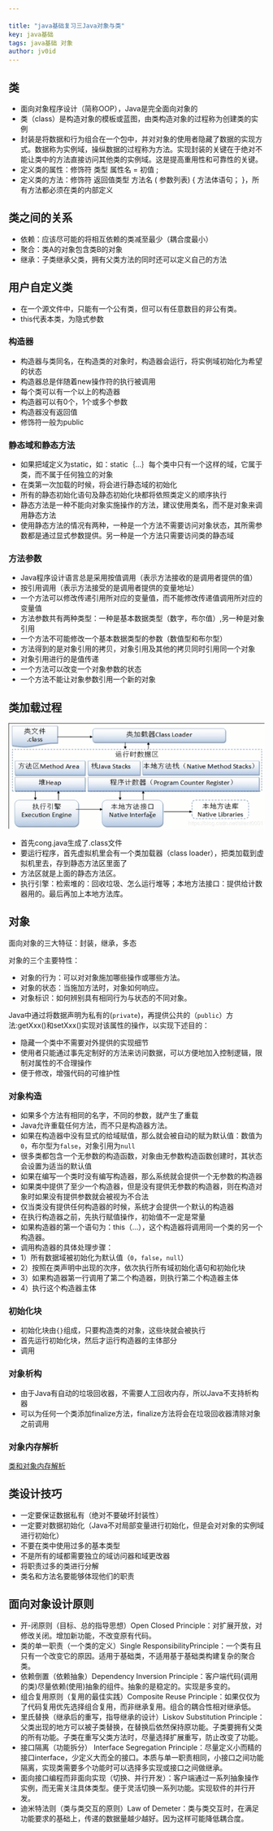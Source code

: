 ```yaml
---

title: "java基础复习三Java对象与类"
key: java基础
tags: java基础 对象
author: jv0id
---
```




## 类

- 面向对象程序设计（简称OOP），Java是完全面向对象的
- 类（class）是构造对象的模板或蓝图，由类构造对象的过程称为创建类的实例
- 封装是将数据和行为组合在一个包中，并对对象的使用者隐藏了数据的实现方式。数据称为实例域，操纵数据的过程称为方法。实现封装的关键在于绝对不能让类中的方法直接访问其他类的实例域。这是提高重用性和可靠性的关键。
- 定义类的属性：修饰符 类型 属性名 = 初值 ;
- 定义类的方法：修饰符 返回值类型 方法名 ( 参数列表) { 方法体语句； }，所有方法都必须在类的内部定义

## 类之间的关系

- 依赖：应该尽可能的将相互依赖的类减至最少（耦合度最小）
- 聚合：类A的对象包含类B的对象
- 继承：子类继承父类，拥有父类方法的同时还可以定义自己的方法

## 用户自定义类

- 在一个源文件中，只能有一个公有类，但可以有任意数目的非公有类。
- this代表本类，为隐式参数

### 构造器

- 构造器与类同名，在构造类的对象时，构造器会运行，将实例域初始化为希望的状态
- 构造器总是伴随着new操作符的执行被调用
- 每个类可以有一个以上的构造器
- 构造器可以有0个，1个或多个参数
- 构造器没有返回值
- 修饰符一般为public

### 静态域和静态方法

- 如果把域定义为static，如：static｛...｝每个类中只有一个这样的域，它属于类，而不属于任何独立的对象
- 在类第一次加载的时候，将会进行静态域的初始化
- 所有的静态初始化语句及静态初始化块都将依照类定义的顺序执行
- 静态方法是一种不能向对象实施操作的方法，建议使用类名，而不是对象来调用静态方法
- 使用静态方法的情况有两种，一种是一个方法不需要访问对象状态，其所需参数都是通过显式参数提供。另一种是一个方法只需要访问类的静态域

### 方法参数

- Java程序设计语言总是采用按值调用（表示方法接收的是调用者提供的值）
- 按引用调用（表示方法接受的是调用者提供的变量地址）
- 一个方法可以修改传递引用所对应的变量值，而不能修改传递值调用所对应的变量值
- 方法参数共有两种类型：一种是基本数据类型（数字，布尔值）,另一种是对象引用
- 一个方法不可能修改一个基本数据类型的参数（数值型和布尔型）
- 方法得到的是对象引用的拷贝，对象引用及其他的拷贝同时引用同一个对象
- 对象引用进行的是值传递
- 一个方法可以改变一个对象参数的状态
- 一个方法不能让对象参数引用一个新的对象

## 类加载过程

![](https://raw.githubusercontent.com/jv0id/jv0id.github.io/master/images/leijiazai.png)

- 首先cong.java生成了.class文件
- 要运行程序，首先虚拟机里会有一个类加载器（class loader），把类加载到虚拟机里去，存到静态方法区里面了
- 方法区就是上面的静态方法区。
- 执行引擎：检索堆的：回收垃圾、怎么运行堆等；本地方法接口：提供给计数器用的。最后再加上本地方法库。

## 对象

面向对象的三大特征：封装，继承，多态

对象的三个主要特性：

- 对象的行为：可以对对象施加哪些操作或哪些方法。
- 对象的状态：当施加方法时，对象如何响应。
- 对象标识：如何辨别具有相同行为与状态的不同对象。

Java中通过将数据声明为私有的(`private`)，再提供公共的（`public`）方法:getXxx()和setXxx()实现对该属性的操作，以实现下述目的：

- 隐藏一个类中不需要对外提供的实现细节
- 使用者只能通过事先定制好的方法来访问数据，可以方便地加入控制逻辑，限制对属性的不合理操作
- 便于修改，增强代码的可维护性

### 对象构造

- 如果多个方法有相同的名字，不同的参数，就产生了重载
- Java允许重载任何方法，而不只是构造器方法。
- 如果在构造器中没有显式的给域赋值，那么就会被自动的赋为默认值：数值为`0`，布尔型为`false`，对象引用为`null`
- 很多类都包含一个无参数的构造函数，对象由无参数构造函数创建时，其状态会设置为适当的默认值
- 如果在编写一个类时没有编写构造器，那么系统就会提供一个无参数的构造器
- 如果类中提供了至少一个构造器，但是没有提供无参数的构造器，则在构造对象时如果没有提供参数就会被视为不合法
- 仅当类没有提供任何构造器的时候，系统才会提供一个默认的构造器
- 在执行构造器之前，先执行赋值操作，初始值不一定是常量
- 如果构造器的第一个语句为：this（...），这个构造器将调用同一个类的另一个构造器。
- 调用构造器的具体处理步骤：
- 1）所有数据域被初始化为默认值（`0`，`false`，`null`）
- 2）按照在类声明中出现的次序，依次执行所有域初始化语句和初始化块
- 3）如果构造器第一行调用了第二个构造器，则执行第二个构造器主体
- 4）执行这个构造器主体

### 初始化块

- 初始化块由`{}`组成，只要构造类的对象，这些块就会被执行
- 首先运行初始化块，然后才运行构造器的主体部分
- 调用

### 对象析构

- 由于Java有自动的垃圾回收器，不需要人工回收内存，所以Java不支持析构器
- 可以为任何一个类添加finalize方法，finalize方法将会在垃圾回收器清除对象之前调用

### 对象内存解析

[类和对象内存解析](https://blog.csdn.net/silent0001/article/details/89606204)

## 类设计技巧

- 一定要保证数据私有（绝对不要破坏封装性）
- 一定要对数据初始化（Java不对局部变量进行初始化，但是会对对象的实例域进行初始化）
- 不要在类中使用过多的基本类型
- 不是所有的域都需要独立的域访问器和域更改器
- 将职责过多的类进行分解
- 类名和方法名要能够体现他们的职责



## 面向对象设计原则

- 开-闭原则（目标、总的指导思想）Open Closed Principle：对扩展开放，对修改关闭。增加新功能，不改变原有代码。
- 类的单一职责（一个类的定义）Single ResponsibilityPrinciple：一个类有且只有一个改变它的原因。适用于基础类，不适用基于基础类构建复杂的聚合类。
- 依赖倒置（依赖抽象）Dependency Inversion Principle：客户端代码(调用的类)尽量依赖(使用)抽象的组件。抽象的是稳定的。实现是多变的。
- 组合复用原则（复用的最佳实践）Composite Reuse Principle：如果仅仅为了代码复用优先选择组合复用，而非继承复用。组合的耦合性相对继承低。
- 里氏替换（继承后的重写，指导继承的设计）Liskov Substitution Principle：父类出现的地方可以被子类替换，在替换后依然保持原功能。子类要拥有父类的所有功能。子类在重写父类方法时，尽量选择扩展重写，防止改变了功能。
- 接口隔离（功能拆分） Interface Segregation Principle：尽量定义小而精的接口interface，少定义大而全的接口。本质与单一职责相同，小接口之间功能隔离，实现类需要多个功能时可以选择多实现或接口之间做继承。
- 面向接口编程而非面向实现（切换、并行开发）：客户端通过一系列抽象操作实例，而无需关注具体类型。便于灵活切换一系列功能。实现软件的并行开发。
- 迪米特法则（类与类交互的原则）Law of Demeter：类与类交互时，在满足功能要求的基础上，传递的数据量越少越好。因为这样可能降低耦合度。

